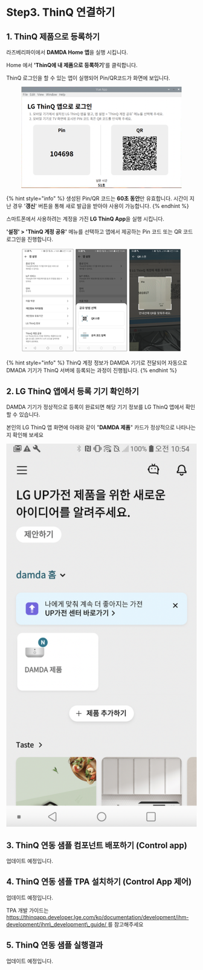 # Step3. ThinQ 연결하기

## 1. ThinQ 제품으로 등록하기

라즈베리파이에서 **DAMDA Home 앱**을 실행 시킵니다.&#x20;

Home 에서 **'ThinQ에 내 제품으로 등록하기**'를 클릭합니다.&#x20;

ThinQ 로그인을 할 수 있는 앱이 실행되어 Pin/QR코드가 화면에 보입니다.

<figure><img src="../.gitbook/assets/image (1) (2).png" alt=""><figcaption></figcaption></figure>

{% hint style="info" %}
생성된 Pin/QR 코드는 **60초 동안**만 유효합니다. 시간이 지난 경우 '**갱신**' 버튼을 통해 새로 발급을 받아야 사용이 가능합니다.
{% endhint %}

스마트폰에서 사용하려는 계정을 가진 **LG ThinQ App**을 실행 시킵니다.&#x20;

**'설정' > 'ThinQ 계정 공유'** 메뉴를 선택하고 앱에서 제공하는 Pin 코드 또는 QR 코드 로그인을 진행합니다.&#x20;

<figure><img src="../.gitbook/assets/image (11) (2) (2).png" alt=""><figcaption></figcaption></figure>

{% hint style="info" %}
ThinQ 계정 정보가 DAMDA 기기로 전달되어 자동으로 DMADA 기기가 ThinQ 서버에 등록되는 과정이 진행됩니다.&#x20;
{% endhint %}

## &#x20;2. LG ThinQ 앱에서 등록 기기 확인하기

DAMDA 기기가 정상적으로 등록이 완료되면 해당 기기 정보를 LG ThinQ 앱에서 확인할 수 있습니다.&#x20;

본인의 LG ThinQ 앱 화면에 아래와 같이 "**DAMDA 제품**" 카드가 정상적으로 나타나는지 확인해 보세요

<img src="../.gitbook/assets/image.png" alt="" data-size="original">

## 3. ThinQ 연동 샘플 컴포넌트 배포하기 (Control app)

업데이트 예정입니다.&#x20;

## 4. ThinQ 연동 샘플 TPA 설치하기 (Control App 제어)

업데이트 예정입니다. &#x20;

TPA 개발 가이드는 [https://thinqapp.developer.lge.com/ko/documentation/development/ihm-development/ihm\_development\_guide/ ](https://thinqapp.developer.lge.com/ko/documentation/development/ihm-development/ihm\_development\_guide/)를 참고해주세요

## 5. ThinQ 연동 샘플 실행결과

업데이트 예정입니다. &#x20;
